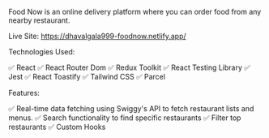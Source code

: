 

Food Now is an online delivery platform where you can order food from any nearby restaurant.

Live Site: https://dhavalgala999-foodnow.netlify.app/

Technologies Used:

✅ React
✅ React Router Dom
✅ Redux Toolkit
✅ React Testing Library
✅ Jest
✅ React Toastify
✅ Tailwind CSS
✅ Parcel

Features:

✅ Real-time data fetching using Swiggy's API to fetch restaurant lists and menus.
✅ Search functionality to find specific restaurants
✅ Filter top restaurants
✅ Custom Hooks


